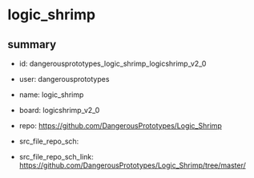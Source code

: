 # logic_shrimp
 
## summary 
* id: dangerousprototypes_logic_shrimp_logicshrimp_v2_0
* user: dangerousprototypes
* name: logic_shrimp
* board: logicshrimp_v2_0
* repo: https://github.com/DangerousPrototypes/Logic_Shrimp



* src_file_repo_sch: 
* src_file_repo_sch_link: https://github.com/DangerousPrototypes/Logic_Shrimp/tree/master/






